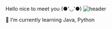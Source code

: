 Hello nice to meet you (●'◡'●)
![header](https://capsule-render.vercel.app/api?type=waving&color=auto&height=180&text=Seoyeon%20Kim&fontSize=90)

🌱 I’m currently learning Java, Python

<!--
- 🔭 I’m currently working on 
- 👯 I’m looking to collaborate on ...
- 🤔 I’m looking for help with ...
- 💬 Ask me about ...
- 📫 How to reach me: ...
- 😄 Pronouns: ...
- ⚡ Fun fact: ...
-->
